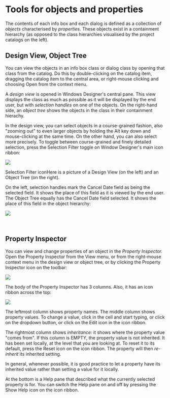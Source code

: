# Tools for objects and properties

The contents of each info box and each dialog is defined as a collection of *objects* characterised by *properties.* These objects exist in a containment hierarchy (as opposed to the class hierarchies visualised by the project catalogs on the left).

## Design View, Object Tree

You can view the objects in an info box class or dialog class by opening that class from the catalog. Do this by double-clicking on the catalog item, dragging the catalog item to the central area, or right-mouse clicking and choosing Open from the context menu.

A *design view* is opened in Windows Designer's central pane. This view displays the class as much as possible as it will be displayed by the end user, but with *selection handles* on one of the objects. On the right-hand side, an *object tree* shows the objects in the class in their containment hierachy.

In the design view, you can select objects in a course-grained fashion, also "zooming out" to even larger objects by holding the Alt key down and mouse-clicking at the same time. On the other hand, you can also select more precisely. To toggle between course-grained and finely detailed selection, press the Selection Filter toggle on Window Designer's main icon ribbon:

![](/api/Desktop%20UIs/Windows%20Designer%20objects%20and%20properties/assets/caecf3ae-64da-46da-b484-2638bd343ecb.png)

Selection Filter iconHere is a picture of a Design View (on the left) and an Object Tree (on the right).

On the left, selection handles mark the Cancel Date field as being the selected field. It shows the place of this field as it is viewed by the end user. The Object Tree equally has the Cancel Date field selected. It shows the place of this field in the object hierarchy:

![](/api/Desktop%20UIs/Windows%20Designer%20objects%20and%20properties/assets/57490d7c-d7de-4ace-92ef-0bd2c7473388.png)

 

## Property Inspector



You can view and change properties of an object in the *Property Inspector.* Open the Property Inspector from the View menu, or from the right-mouse context menu in the design view or object tree, or by clicking the Property Inspector icon on the toolbar:

![](/api/Desktop%20UIs/Windows%20Designer%20objects%20and%20properties/assets/f9b0b655-e1a2-4796-8123-86859801a5d8.png)

The body of the Property Inspector has 3 columns. Also, it has an icon ribbon across the top:

![](/api/Desktop%20UIs/Windows%20Designer%20objects%20and%20properties/assets/3a202fcf-0c6a-4dfc-8a85-f8df7014c8ef.png)

The leftmost column shows property names. The middle column shows property values. To change a value, click in the cell and start typing, or click on the dropdown button, or click on the Edit icon in the icon ribbon.

The rightmost column shows *inheritance:* it shows where the property value "comes from". If this column is EMPTY, the property value is not inherited. It has been set locally, at the level that you are looking at. To reset it to its default, press the Reset icon on the icon ribbon. The property will then *re-inherit* its inherited setting.

In general, whenever possible, it is good practice to let a property have its inherited value rather than setting a value for it locally.

At the bottom is a Help pane that described what the currently selected property is for. You can switch the Help pane on and off by pressing the Show Help icon on the icon ribbon.